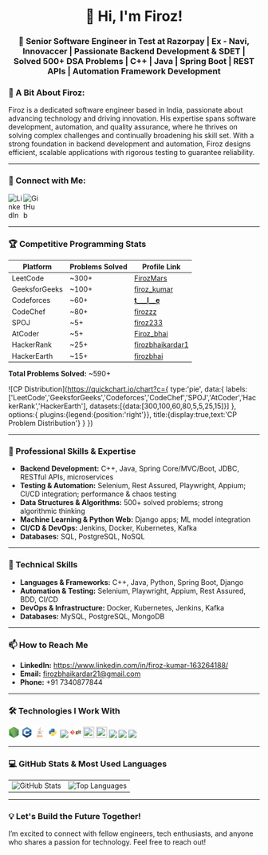<h1 align="center">👋 Hi, I'm Firoz!</h1>
<h3 align="center">🚀 Senior Software Engineer in Test at Razorpay | Ex - Navi, Innovaccer | Passionate Backend Development & SDET | Solved 500+ DSA Problems | C++ | Java | Spring Boot | REST APIs | Automation Framework Development</h3>

### 🌟 A Bit About Firoz:
Firoz is a dedicated software engineer based in India, passionate about advancing technology and driving innovation. His expertise spans software development, automation, and quality assurance, where he thrives on solving complex challenges and continually broadening his skill set. With a strong foundation in backend development and automation, Firoz designs efficient, scalable applications with rigorous testing to guarantee reliability.

---

### 🔗 Connect with Me:
<a href="https://www.linkedin.com/in/firoz-kumar-163264188/" title="LinkedIn">
  <img align="left" alt="LinkedIn" width="30px" src="https://cdn.jsdelivr.net/npm/simple-icons@v3/icons/linkedin.svg" />
</a>
<a href="https://github.com/Firoz-Thakur" title="GitHub">
  <img align="left" alt="GitHub" width="30px" src="https://cdn.jsdelivr.net/npm/simple-icons@v3/icons/github.svg" />
</a>
<br clear="left"/>

---

### 🏆 Competitive Programming Stats

| Platform      | Problems Solved | Profile Link                                        |
|---------------|-----------------|-----------------------------------------------------|
| LeetCode      | ~300+           | [FirozMars](https://leetcode.com/u/FirozMars/)     |
| GeeksforGeeks | ~100+           | [firoz_kumar](https://www.geeksforgeeks.org/user/firoz_kumar/) |
| Codeforces    | ~60+            | [__t___l__e__](https://codeforces.com/profile/__t___l__e__) |
| CodeChef      | ~80+            | [firozzz](https://www.codechef.com/users/firozzz)   |
| SPOJ          | ~5+             | [firoz233](https://www.spoj.com/users/firoz233/)    |
| AtCoder       | ~5+             | [Firoz_bhai](https://atcoder.jp/users/Firoz_bhai)   |
| HackerRank    | ~25+            | [firozbhaikardar1](https://www.hackerrank.com/firozbhaikardar1) |
| HackerEarth   | ~15+            | [firozbhai](https://www.hackerearth.com/@firozbhai/) |

**Total Problems Solved:** ~590+

![CP Distribution](https://quickchart.io/chart?c={
  type:'pie',
  data:{
    labels:['LeetCode','GeeksforGeeks','Codeforces','CodeChef','SPOJ','AtCoder','HackerRank','HackerEarth'],
    datasets:[{data:[300,100,60,80,5,5,25,15]}]
  },
  options:{
    plugins:{legend:{position:'right'}},
    title:{display:true,text:'CP Problem Distribution'}
  }
})

---

### 🧠 Professional Skills & Expertise

- **Backend Development:** C++, Java, Spring Core/MVC/Boot, JDBC, RESTful APIs, microservices  
- **Testing & Automation:** Selenium, Rest Assured, Playwright, Appium; CI/CD integration; performance & chaos testing  
- **Data Structures & Algorithms:** 500+ solved problems; strong algorithmic thinking  
- **Machine Learning & Python Web:** Django apps; ML model integration  
- **CI/CD & DevOps:** Jenkins, Docker, Kubernetes, Kafka  
- **Databases:** SQL, PostgreSQL, NoSQL  

---

### 🧠 Technical Skills

- **Languages & Frameworks:** C++, Java, Python, Spring Boot, Django  
- **Automation & Testing:** Selenium, Playwright, Appium, Rest Assured, BDD, CI/CD  
- **DevOps & Infrastructure:** Docker, Kubernetes, Jenkins, Kafka  
- **Databases:** MySQL, PostgreSQL, MongoDB  

---

### 📫 How to Reach Me

- **LinkedIn:** https://www.linkedin.com/in/firoz-kumar-163264188/  
- **Email:** firozbhaikardar21@gmail.com  
- **Phone:** +91 7340877844  

---

### 🛠️ Technologies I Work With

<code><img height="22" src="https://raw.githubusercontent.com/github/explore/80688e429a7d4ef2fca1e82350fe8e3517d3494d/topics/nodejs/nodejs.png"></code>
<code><img height="22" src="https://raw.githubusercontent.com/github/explore/80688e429a7d4ef2fca1e82350fe8e3517d3494d/topics/cpp/cpp.png"></code>
<code><img height="22" src="https://raw.githubusercontent.com/github/explore/80688e429a7d4ef2fca1e82350fe8e3517d3494d/topics/java/java.png"></code>
<code><img height="22" src="https://raw.githubusercontent.com/github/explore/80688e429a7d4ef2fca1e82350fe8e3517d3494d/topics/python/python.png"></code>
<code><img height="22" src="https://raw.githubusercontent.com/github/explore/80688e429a7d4ef2fca1e82350fe8e3517d3494d/topics/postgres/postgres.png"></code>
<code><img height="22" src="https://raw.githubusercontent.com/github/explore/80688e429a7d4ef2fca1e82350fe8e3517d3494d/topics/git/git.png"></code>
<code><img height="22" src="https://upload.wikimedia.org/wikipedia/commons/d/d2/Apache_Kafka_logo.svg" width="22px"></code>
<code><img height="22" src="https://upload.wikimedia.org/wikipedia/commons/4/47/Jenkins_logo.svg" width="22px"></code>
<code><img height="22" src="https://www.sonarqube.org/images/sonar-logo.svg"></code>
<code><img height="22" src="https://www.selenium.dev/images/selenium_logo_square_green.png"></code>
<code><img height="22" src="https://rest-assured.io/images/logo.png"></code>

---

### 💻 GitHub Stats & Most Used Languages

<table>
  <tr>
    <td><img src="https://github-readme-stats.vercel.app/api?username=Firoz-Thakur&include_all_commits=true&theme=radical" width="350" alt="GitHub Stats"/></td>
    <td><img src="https://github-readme-stats.vercel.app/api/top-langs/?username=Firoz-Thakur&layout=compact&theme=radical" width="260" alt="Top Languages"/></td>
  </tr>
</table>

---

### 💡 Let's Build the Future Together!

I’m excited to connect with fellow engineers, tech enthusiasts, and anyone who shares a passion for technology. Feel free to reach out!
